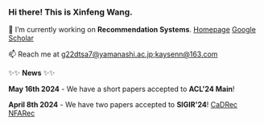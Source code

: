 ### Hi there! This is Xinfeng Wang. 

🔭 I’m currently working on **Recommendation Systems**. [Homepage](https://sites.google.com/view/wangxinfeng/) [Google Scholar](https://scholar.google.com/citations?user=l-ye3qgAAAAJ&hl=zh-CN)

📫 Reach me at g22dtsa7@yamanashi.ac.jp;kaysenn@163.com

✨✨ **News** ✨✨

**May 16th 2024** - We have a short papers accepted to **ACL'24 Main**!

**April 8th 2024** - We have two papers accepted to **SIGIR'24**! [CaDRec](https://arxiv.org/pdf/2404.06895) [NFARec](https://arxiv.org/pdf/2404.06900)
